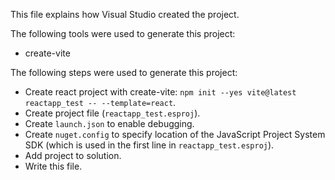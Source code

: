 This file explains how Visual Studio created the project.

The following tools were used to generate this project:
- create-vite

The following steps were used to generate this project:
- Create react project with create-vite: `npm init --yes vite@latest reactapp_test -- --template=react`.
- Create project file (`reactapp_test.esproj`).
- Create `launch.json` to enable debugging.
- Create `nuget.config` to specify location of the JavaScript Project System SDK (which is used in the first line in `reactapp_test.esproj`).
- Add project to solution.
- Write this file.
